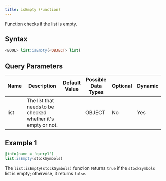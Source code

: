 ```yaml
---
title: isEmpty (Function)
---
```


Function checks if the list is empty.

## Syntax

```sql
<BOOL> list:isEmpty(<OBJECT> list)
```

## Query Parameters

| Name | Description | Default Value | Possible Data Types | Optional | Dynamic |
|------|-------------|---------------|---------------------|----------|---------|
| list | The list that needs to be checked whether it's empty or not. |    | OBJECT | No  | Yes |

## Example 1

```sql
@info(name = 'query1')
list:isEmpty(stockSymbols)
```

The `list:isEmpty(stockSymbols)` function returns `true` if the `stockSymbols` list is empty; otherwise, it returns `false`.
